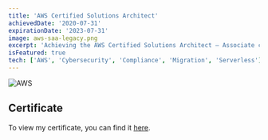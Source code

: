 ```yaml
---
title: 'AWS Certified Solutions Architect'
achievedDate: '2020-07-31'
expirationDate: '2023-07-31'
image: aws-saa-legacy.png
excerpt: 'Achieving the AWS Certified Solutions Architect – Associate certification deepened my understanding of AWS services and their application in creating secure cloud solutions.'
isFeatured: true
tech: ['AWS', 'Cybersecurity', 'Compliance', 'Migration', 'Serverless']
---
```


![AWS](/images/certs/aws-saa-legacy.png)

## Certificate

To view my certificate, you can find it [here](https://www.credly.com/badges/1499850a-2482-4ae0-b704-a85900ec631d).
